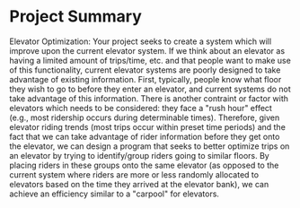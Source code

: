 # Project Summary
Elevator Optimization:
Your project seeks to create a system which will improve upon the current elevator system. If we think about an elevator as having a limited amount of trips/time, etc. and that people want to make use of this functionality, current elevator systems are poorly designed to take advantage of existing information. First, typically, people know what floor they wish to go to before they enter an elevator, and current systems do not take advantage of this information. There is another contraint or factor with elevators which needs to be considered: they face a "rush hour" effect (e.g., most ridership occurs during determinable times). Therefore, given elevator riding trends (most trips occur within preset time periods) and the fact that we can take advantage of rider information before they get onto the elevator, we can design a program that seeks to better optimize trips on an elevator by trying to identify/group riders going to similar floors. By placing riders in these groups onto the same elevator (as opposed to the current system where riders are more or less randomly allocated to elevators based on the time they arrived at the elevator bank), we can achieve an efficiency similar to a "carpool" for elevators.
